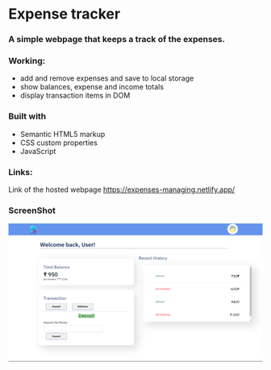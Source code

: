 # Expense tracker
### A simple webpage that keeps a track of the expenses. 
### Working: 
  - add and remove expenses and save to local storage
  - show balances, expense and income totals
  - display transaction items in DOM
### Built with
  - Semantic HTML5 markup
  - CSS custom properties
  - JavaScript
### Links:
Link of the hosted webpage https://expenses-managing.netlify.app/
### ScreenShot 
![](./assests/Screenshot.png)

